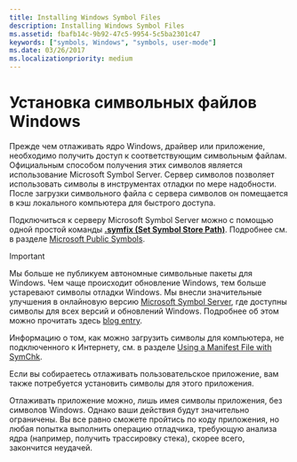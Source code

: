 ```yaml
---
title: Installing Windows Symbol Files
description: Installing Windows Symbol Files
ms.assetid: fbafb14c-9b92-47c5-9954-5c5ba2301c47
keywords: ["symbols, Windows", "symbols, user-mode"]
ms.date: 03/26/2017
ms.localizationpriority: medium
---
```


# Установка символьных файлов Windows

Прежде чем отлаживать ядро Windows, драйвер или приложение, необходимо получить доступ к соответствующим символьным файлам. Официальным способом получения этих символов является использование Microsoft Symbol Server. Сервер символов позволяет использовать символы в инструментах отладки по мере надобности. После загрузки символьного файла с сервера символов он помещается в кэш локального компьютера для быстрого доступа. 

Подключиться к серверу Microsoft Symbol Server можно с помощью одной простой команды [**.symfix (Set Symbol Store Path)**](-symfix--set-symbol-store-path-.md). Подробнее см. в разделе  [Microsoft Public Symbols](microsoft-public-symbols.md).

> [!IMPORTANT]
> Мы больше не публикуем автономные символьные пакеты для Windows. Чем чаще происходит обновление Windows, тем больше устаревают символы отладки Windows. Мы внесли значительные улучшения в онлайновую версию [Microsoft Symbol Server](microsoft-public-symbols.md), где доступны символы для всех версий и обновлений Windows. Подробнее об этом можно прочитать здесь [blog entry](https://blogs.msdn.microsoft.com/windbg/2017/10/18/update-on-microsofts-symbol-server/). 
>
> Информацию о том, как можно загрузить символы для компьютера, не подключенного к Интернету, см. в разделе [Using a Manifest File with SymChk](using-a-manifest-file-with-symchk.md).

Если вы собираетесь отлаживать пользовательское приложение, вам также потребуется установить символы для этого приложения.

Отлаживать приложение можно, лишь имея символы приложения, без символов Windows. Однако ваши действия будут значительно ограничены. Вы все равно сможете пройтись по коду приложения, но любая попытка выполнить операцию отладчика, требующую анализа ядра (например, получить трассировку стека), скорее всего, закончится неудачей.
